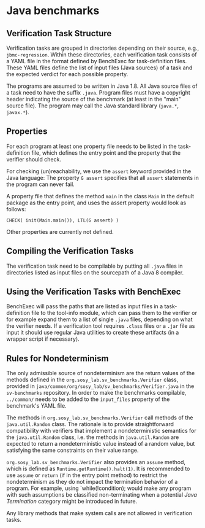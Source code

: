 # Java benchmarks

## Verification Task Structure

Verification tasks are grouped in directories depending on their source,
e.g., `jbmc-regression`.
Within these directories, each verification task consists of a YAML file
in the format defined by BenchExec for task-definition files.
These YAML files define the list of input files (Java sources) of a task
and the expected verdict for each possible property.

The programs are assumed to be written in Java 1.8.
All Java source files of a task need to have the suffix `.java`.
Program files must have a copyright header indicating
the source of the benchmark (at least in the "main" source file).
The program may call the Java standard library (`java.*`, `javax.*`).

## Properties

For each program at least one property file needs to be listed
in the task-definition file, which defines the entry point
and the property that the verifier should check.

For checking (un)reachability,
we use the `assert` keyword provided in the Java language:
The property `G assert` specifies that all `assert` statements
in the program can never fail.

A property file that defines the method `main` in the class `Main`
in the default package as the entry point,
and uses the assert property would look as follows:

    CHECK( init(Main.main()), LTL(G assert) )

Other properties are currently not defined.

## Compiling the Verification Tasks

The verification task need to be compilable by putting all `.java` files
in directories listed as input files on the sourcepath of a Java 8 compiler.

## Using the Verification Tasks with BenchExec

BenchExec will pass the paths
that are listed as input files in a task-definition file
to the tool-info module,
which can pass them to the verifier
or for example expand them to a list of single `.java` files,
depending on what the verifier needs.
If a verification tool requires `.class` files or a `.jar` file as input
it should use regular Java utilities to create these artifacts
(in a wrapper script if necessary).

## Rules for Nondeterminism

The only admissible source of nondeterminism are the return values of
the methods defined in the `org.sosy_lab.sv_benchmarks.Verifier`
class, provided in
`java/common/org/sosy_lab/sv_benchmarks/Verifier.java` in the
`sv-benchmarks` repository. In order to make the benchmarks
compilable, `../common/` needs to be added to the `input_files`
property of the benchmark's YAML file.

The methods in `org.sosy_lab.sv_benchmarks.Verifier` call methods
of the `java.util.Random` class. The rationale is to provide
straightforward compatibility with verifiers that implement a
nondeterministic semantics for the `java.util.Random` class, i.e.
the methods in `java.util.Random` are expected to return a
nondeterministic value instead of a random value, but satisfying
the same constraints on their value range.

`org.sosy_lab.sv_benchmarks.Verifier` also provides an `assume`
method, which is defined as `Runtime.getRuntime().halt(1)`.  It is
recommended to use `assume` or `return` (if in the entry point method)
to restrict the nondeterminism as they do not impact the termination
behavior of a program. For example, using `while(!condition); would
make any program with such assumptions be classified non-terminating
when a potential _Java Termination_ category might be introduced in
future.

Any library methods that make system calls are not allowed in
verification tasks.
